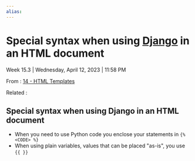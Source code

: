 ```yaml
---
alias:
---
```


# Special syntax when using [Django](../Django.md) in an HTML document

Week 15.3 | Wednesday, April 12, 2023 | 11:58 PM

From : [14 - HTML Templates](14%20-%20HTML%20Templates.md)

Related :

## Special syntax when using Django in an HTML document

- When you need to use Python code you enclose your statements in `{% <CODE> %}`
- When using plain variables, values that can be placed "as-is", you use `{{ }}`

